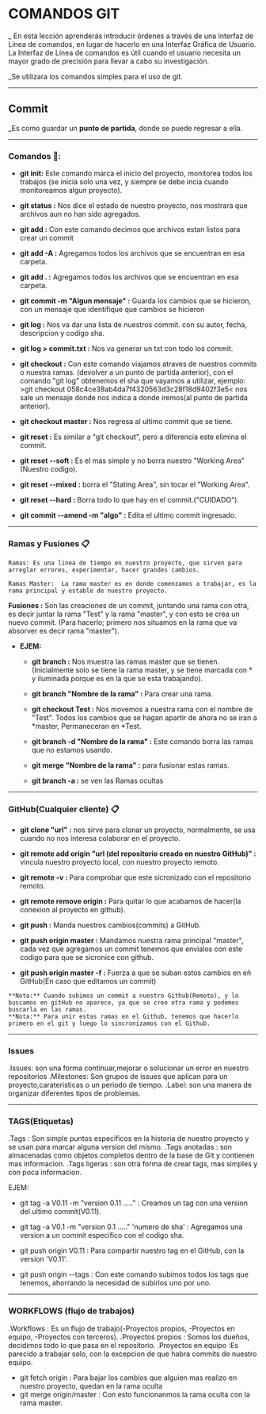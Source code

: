 # COMANDOS GIT

_ En esta lección aprenderás introducir órdenes a través de una Interfaz de Línea de comandos, en lugar de hacerlo en una Interfaz Gráfica de Usuario. La Interfaz de Línea de comandos es útil cuando el usuario necesita un mayor grado de precisión para llevar a cabo su investigación.

_Se utilizara los comandos simples para el uso de git.

------

## Commit  

_Es como guardar un **punto de partida**, donde se puede regresar a ella.

------

### Comandos 🔧:

*  **git init:** Este comando marca el inicio del proyecto, monitorea todos los trabajos (se inicia solo una vez, y siempre se debe incia cuando monitoreamos algun proyecto).

* **git status :** Nos dice el estado de nuestro proyecto, nos mostrara que archivos aun no han sido agregados.

* **git add :** Con este comando decimos que archivos estan listos para crear un commit

* **git add -A :** Agregamos todos los archivos que se encuentran en esa carpeta.

* **git add . :** Agregamos todos los archivos que se encuentran en esa carpeta. 

* **git commit -m "Algun mensaje" :** Guarda los cambios que se hicieron, con un mensaje que identifique que cambios se hicieron

* **git log :** Nos va dar una lista de nuestros commit. con su autor, fecha, descripcion y codigo sha.

* **git log > commit.txt :** Nos va generar un txt con todo los commit.

* **git checkout :** Con este comando  viajamos atraves de nuestros commits o nuestra ramas. (devolver a un punto de partida anterior),
             con el comando "git log" obtenemos el sha que vayamos a utilizar, ejemplo: 
               >git checkout 058c4ce38ab4da7f4320563d3c28f18d9402f3e5< nos sale un mensaje donde nos indica a donde iremos(al punto de partida anterior).

* **git checkout master :** Nos regresa al ultimo commit que se tiene.

* **git reset :** Es similar a "git checkout", pero a diferencia este elimina el commit.

* **git reset --soft :** Es el mas simple y no borra nuestro "Working Area"(Nuestro codigo).
* **git reset --mixed :** borra el "Stating Area", sin tocar el "Working Area".
* **git reset --hard :** Borra todo lo que hay en el commit.("CUIDADO").

* **git commit --amend -m "algo" :** Edita el ultimo commit ingresado.

------

### Ramas y Fusiones 📋

```
Ramas: Es una linea de tiempo en nuestro proyecto, que sirven para arreglar errores, experimentar, hacer grandes cambios.

Ramas Master:  La rama master es en donde comenzamos a trabajar, es la rama principal y estable de nuestro proyecto.
```
**Fusiones :** Son las creaciones de un commit, juntando una rama con otra, es decir juntar la rama "Test" y la rama "master", y con esto se crea
          un nuevo commit. (Para hacerlo; primero nos situamos en la rama que va absorver es decir rama "master").

* **EJEM:**

    * **git branch :** Nos muestra las ramas master que se tienen.(Inicialmente solo se tiene la rama master, y se tiene marcada con * y iluminada porque
               es en la que se esta trabajando).

    * **git branch "Nombre de la rama" :** Para crear una rama.
    * **git checkout Test :** Nos movemos a nuestra rama con el nombre de "Test". Todos los cambios que se hagan apartir de ahora no se iran a *master, 
              Permaneceran en *Test.

    * **git branch -d "Nombre de la rama" :** Este comando borra las ramas que no estamos usando.
          
    * **git merge "Nombre de la rama" :** para fusionar estas ramas.

    * **git branch -a :** se ven las Ramas ocultas 

------

### GitHub(Cualquier cliente) 📋

* **git clone "url" :** nos sirve para clonar un proyecto, normalmente, se usa cuando no nos interesa colaborar en el proyecto.
* **git remote add origin "url (del repositorio creado en nuestro GitHub)" :** vincula nuestro proyecto local, con nuestro proyecto remoto.
* **git remote -v :** Para comprobar que este sicronizado con el repositorio remoto.
* **git remote remove origin :** Para quitar lo que acabamos de hacer(la conexion al proyecto en github).

* **git push :** Manda nuestros cambios(commits) a GitHub.
* **git push origin master :** Mandamos nuestra rama principal "master", cada vez que agregamos un commit tenemos que envialos con este codigo para que se sicronice con github.
* **git push origin master -f :** Fuerza a que se suban estos cambios en eñ GitHub(En caso que editamos un commit) 

```
**Nota:** Cuando subimos un commit a nuestro Github(Remoto), y lo buscamos en gitHub no aparece, ya que se creo otra rama y podemos buscarla en las ramas.
**Nota:** Para unir estas ramas en el Github, tenemos que hacerlo primero en el git y luego lo sincronizamos con el Github.
```
------

### Issues

.Issues: son una forma continuar,mejorar o solucionar un error en nuestro repositorios
.Milestones: Son grupos de issues que aplican para un proyecto,carateristicas o un periodo de tiempo.
.Label: son una manera de organizar diferentes tipos de problemas.    

------

### TAGS(Etiquetas)

.Tags : Son simple puntos especificos en la historia de nuestro proyecto y se usan para marcar alguna version del mismo.
.Tags anotadas : son almacenadas como objetos completos dentro de la base de Git y contienen mas informacion.
.Tags ligeras : son otra forma de crear tags, mas simples y con poca informacion.

EJEM:

* git tag -a V0.11 -m "version 0.11 ....." : Creamos un tag con una version del ultimo commit(V0.11).

* git tag -a V0.1 -m "version 0.1 ....." 'numero de sha' : Agregamos una version a un commit especifico con el codigo sha.

* git push origin V0.11 : Para compartir nuestro tag en el GitHub, con la version 'V0.11'.

* git push origin --tags : Con este comando subimos todos los tags que tenemos, ahorrando la necesidad de subirlos uno por uno.

------

### WORKFLOWS (flujo de trabajos)

.Workflows : Es un flujo de trabajo(-Proyectos propios, -Proyectos en equipo, -Proyectos con terceros).
.Proyectos propios : Somos los dueños, decidimos todo lo que pasa en el repositorio.
.Proyectos en equipo :Es parecido a trabajar solo, con la excepcion de que habra commits de nuestro equipo.

* git fetch origin : Para bajar los cambios que alguien mas realizo en nuestro proyecto, quedan en la rama oculta
* git merge origin/master : Con esto funcionanmos la rama oculta con la rama master.


